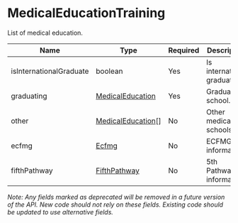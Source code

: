 # MedicalEducationTraining

List of medical education.

| Name | Type | Required | Description |
| - | - | - | - |
| isInternationalGraduate | boolean | Yes | Is international graduate? |
| graduating | [MedicalEducation](medical-education.md) | Yes | Graduating school. |
| other | [MedicalEducation](medical-education.md)[] | No | Other medical schools. |
| ecfmg | [Ecfmg](ecfmg.md) | No | ECFMG information. |
| fifthPathway | [FifthPathway](fifth-pathway.md) | No | 5th Pathway information. |

*Note: Any fields marked as deprecated will be removed in a future version of the API. New code should not rely on these fields. Existing code should be updated to use alternative fields.*


